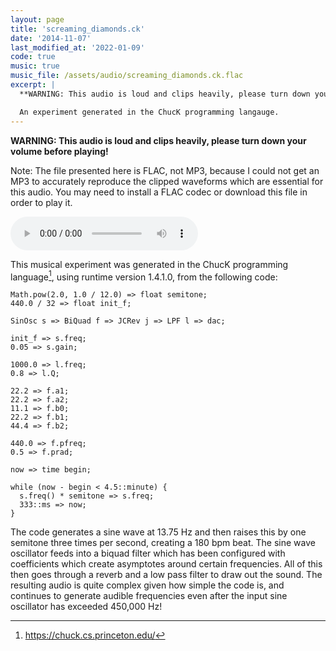 ```yaml
---
layout: page
title: 'screaming_diamonds.ck'
date: '2014-11-07'
last_modified_at: '2022-01-09'
code: true
music: true
music_file: /assets/audio/screaming_diamonds.ck.flac
excerpt: |
  **WARNING: This audio is loud and clips heavily, please turn down your volume before playing!**

  An experiment generated in the ChucK programming langauge.
---
```


**WARNING: This audio is loud and clips heavily, please turn down your volume before playing!**

Note: The file presented here is FLAC, not MP3, because I could not get an MP3 to accurately reproduce the clipped waveforms which are essential for this audio. You may need to install a FLAC codec or download this file in order to play it.

<audio controls="controls" src="/assets/audio/screaming_diamonds.ck.flac"></audio>

This musical experiment was generated in the ChucK programming language[^chuck], using runtime version 1.4.1.0, from the following code:

```
Math.pow(2.0, 1.0 / 12.0) => float semitone;
440.0 / 32 => float init_f;

SinOsc s => BiQuad f => JCRev j => LPF l => dac;

init_f => s.freq;
0.05 => s.gain;

1000.0 => l.freq;
0.8 => l.Q;

22.2 => f.a1;
22.2 => f.a2;
11.1 => f.b0;
22.2 => f.b1;
44.4 => f.b2;

440.0 => f.pfreq;
0.5 => f.prad;

now => time begin;

while (now - begin < 4.5::minute) {
  s.freq() * semitone => s.freq;
  333::ms => now;
}
```

The code generates a sine wave at 13.75 Hz and then raises this by one semitone three times per second, creating a 180 bpm beat. The sine wave oscillator feeds into a biquad filter which has been configured with coefficients which create asymptotes around certain frequencies. All of this then goes through a reverb and a low pass filter to draw out the sound. The resulting audio is quite complex given how simple the code is, and continues to generate audible frequencies even after the input sine oscillator has exceeded 450,000 Hz!

[^chuck]: <https://chuck.cs.princeton.edu/>
